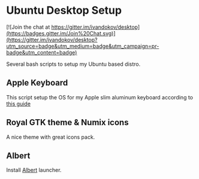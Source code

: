 # Ubuntu Desktop Setup

[![Join the chat at https://gitter.im/ivandokov/desktop](https://badges.gitter.im/Join%20Chat.svg)](https://gitter.im/ivandokov/desktop?utm_source=badge&utm_medium=badge&utm_campaign=pr-badge&utm_content=badge)

Several bash scripts to setup my Ubuntu based distro.

## Apple Keyboard

This script setup the OS for my Apple slim aluminum keyboard according to [this guide](https://help.ubuntu.com/community/AppleKeyboard)

## Royal GTK theme & Numix icons

A nice theme with great icons pack.

## Albert

Install [Albert](https://github.com/ManuelSchneid3r/albert) launcher.
